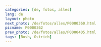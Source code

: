 ```yaml
---
categories: [de, fotos, alles]
lang: de
layout: photo
next_photo: /de/fotos/alles/P0000360.html
picname: P0000362
prev_photo: /de/fotos/alles/P0000405.html
tags: [Bush, Ostrich]
---
```

